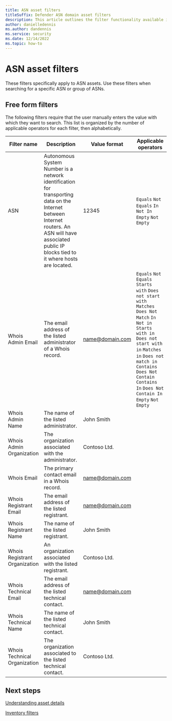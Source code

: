 ```yaml
---
title: ASN asset filters
titleSuffix: Defender ASN domain asset filters 
description: This article outlines the filter functionality available in Microsoft Defender External Attack Surface Management for ASN assets specifically, including operators and applicable field values.
author: danielledennis
ms.author: dandennis
ms.service: security
ms.date: 12/14/2022
ms.topic: how-to
---
```


# ASN asset filters 

These filters specifically apply to ASN assets. Use these filters when searching for a specific ASN or group of ASNs.  


## Free form filters  

The following filters require that the user manually enters the value with which they want to search.  This list is organized by the number of applicable operators for each filter, then alphabetically.

|       Filter name                  |     Description                                                                                                                                                                                          |     Value format   |     Applicable operators                                                                                                                                                                                                                              |
|------------------------------------|----------------------------------------------------------------------------------------------------------------------------------------------------------------------------------------------------------|--------------------|-------------------------------------------------------------------------------------------------------------------------------------------------------------------------------------------------------------------------------------------------------|
|     ASN                            |   Autonomous System Number is a network identification for transporting data on the Internet between Internet routers. An ASN will have associated public IP blocks tied to it where hosts are located.  |   12345            |    `Equals` `Not Equals` `In` `Not In` `Empty` `Not Empty`                                                                                                                                                                                                    |
|     Whois Admin Email              |   The email address of the listed administrator of a Whois record.                                                                                                                                       |   name@domain.com  |   `Equals` `Not Equals` `Starts with` `Does not start with` `Matches` `Does Not Match` `In` `Not in` `Starts with in` `Does not start with in` `Matches in` `Does not match in` `Contains` `Does Not Contain` `Contains In` `Does Not Contain In` `Empty` `Not Empty`    |
|     Whois Admin Name               |   The name of the listed administrator.                                                                                                                                                                  |   John Smith       |                                                                                                                                                                                                                                                       |
|     Whois Admin Organization       |   The organization associated with the administrator.                                                                                                                                                    |   Contoso Ltd.     |                                                                                                                                                                                                                                                       |
|     Whois Email                    |   The primary contact email in a Whois record.                                                                                                                                                           |   name@domain.com  |                                                                                                                                                                                                                                                       |
|     Whois Registrant Email         |   The email address of the listed registrant.                                                                                                                                                            |   name@domain.com  |                                                                                                                                                                                                                                                       |
|     Whois Registrant Name          |   The name of the listed registrant.                                                                                                                                                                     |   John Smith       |                                                                                                                                                                                                                                                       |
|     Whois Registrant Organization  |   An organization associated with the listed registrant.                                                                                                                                                 |   Contoso Ltd.     |                                                                                                                                                                                                                                                       |
|     Whois Technical Email          |   The email address of the listed technical contact.                                                                                                                                                     |   name@domain.com  |                                                                                                                                                                                                                                                       |
|     Whois Technical Name           |   The name of the listed technical contact.                                                                                                                                                              |   John Smith       |                                                                                                                                                                                                                                                       |
|     Whois Technical Organization   |   The organization associated to the listed technical contact.                                                                                                                                           |   Contoso Ltd.     |                                                                                                                                                                                                                                                       |



## Next steps 
[Understanding asset details](understanding-asset-details.md)

[Inventory filters](inventory-filters.md) 
